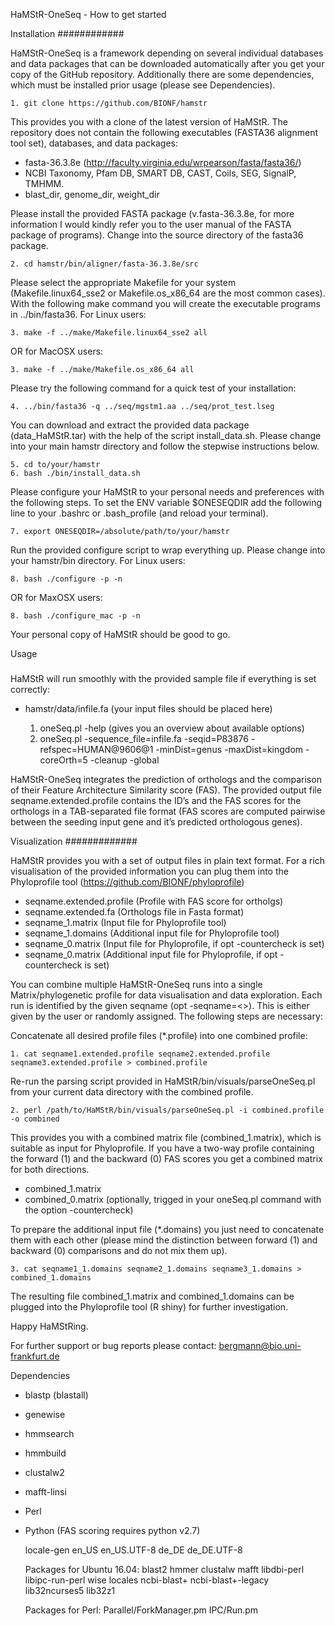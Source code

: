 HaMStR-OneSeq - How to get started

Installation
############

HaMStR-OneSeq is a framework depending on several individual databases and data packages that can be downloaded automatically after you get your copy of the GitHub repository. Additionally there are some dependencies, which must be installed prior usage (please see Dependencies).

	1. git clone https://github.com/BIONF/hamstr

This provides you with a clone of the latest version of HaMStR. The repository does not contain the following executables (FASTA36 alignment tool set), databases, and data packages:
* fasta-36.3.8e (http://faculty.virginia.edu/wrpearson/fasta/fasta36/)
* NCBI Taxonomy, Pfam DB, SMART DB, CAST, Coils, SEG, SignalP, TMHMM.
* blast_dir, genome_dir, weight_dir

Please install the provided FASTA package (v.fasta-36.3.8e, for more information I would kindly refer you to the user manual of the FASTA package of programs).
Change into the source directory of the fasta36 package. 

	2. cd hamstr/bin/aligner/fasta-36.3.8e/src

Please select the appropriate Makefile for your system (Makefile.linux64_sse2 or Makefile.os_x86_64 are the most common cases).
With the following make command you will create the executable programs in ../bin/fasta36.
For Linux users:

	3. make -f ../make/Makefile.linux64_sse2 all

OR for MacOSX users:

	3. make -f ../make/Makefile.os_x86_64 all

Please try the following command for a quick test of your installation:

	4. ../bin/fasta36 -q ../seq/mgstm1.aa ../seq/prot_test.lseg

You can download and extract the provided data package (data_HaMStR.tar) with the help of the script install_data.sh.
Please change into your main hamstr directory and follow the stepwise instructions below.

	5. cd to/your/hamstr
	6. bash ./bin/install_data.sh

Please configure your HaMStR to your personal needs and preferences with the following steps.
To set the ENV variable $ONESEQDIR add the following line to your .bashrc or .bash_profile (and reload your terminal).

	7. export ONESEQDIR=/absolute/path/to/your/hamstr

Run the provided configure script to wrap everything up. Please change into your hamstr/bin directory.
For Linux users:

	8. bash ./configure -p -n

OR for MaxOSX users:

	8. bash ./configure_mac -p -n

Your personal copy of HaMStR should be good to go.

Usage
#####

HaMStR will run smoothly with the provided sample file if everything is set correctly:

* hamstr/data/infile.fa (your input files should be placed here)

	1. oneSeq.pl -help (gives you an overview about available options)
	2. oneSeq.pl -sequence_file=infile.fa -seqid=P83876 -refspec=HUMAN@9606@1 -minDist=genus -maxDist=kingdom -coreOrth=5 -cleanup -global

HaMStR-OneSeq integrates the prediction of orthologs and the comparison of their Feature Architecture Similarity score (FAS). The provided output file seqname.extended.profile contains the ID’s and the FAS scores for the orthologs in a TAB-separated file format (FAS scores are computed pairwise between the seeding input gene and it’s predicted orthologous genes). 


Visualization
#############

HaMStR provides you with a set of output files in plain text format. For a rich visualisation of the provided information you can plug them into the Phyloprofile tool (https://github.com/BIONF/phyloprofile)

* seqname.extended.profile  (Profile with FAS score for ortholgs)
* seqname.extended.fa  (Orthologs file in Fasta format)
* seqname_1.matrix  (Input file for Phyloprofile tool)
* seqname_1.domains  (Additional input file for Phyloprofile tool)
* seqname_0.matrix  (Input file for Phyloprofile, if opt -countercheck is set)
* seqname_0.matrix  (Additional input file for Phyloprofile, if opt -countercheck is set)

You can combine multiple HaMStR-OneSeq runs into a single Matrix/phylogenetic profile for data visualisation and data exploration. Each run is identified by the given seqname (opt -seqname=<>). This is either given by the user or randomly assigned. The following steps are necessary:

Concatenate all desired profile files (*.profile) into one combined profile:

	1. cat seqname1.extended.profile seqname2.extended.profile seqname3.extended.profile > combined.profile

Re-run the parsing script provided in HaMStR/bin/visuals/parseOneSeq.pl from your current data directory with the combined profile.

	2. perl /path/to/HaMStR/bin/visuals/parseOneSeq.pl -i combined.profile -o combined

This provides you with a combined matrix file (combined_1.matrix), which is suitable as input for Phyloprofile. If you have a two-way profile containing the forward (1) and the backward (0) FAS scores you get a combined matrix for both directions.

* combined_1.matrix
* combined_0.matrix (optionally, trigged in your oneSeq.pl command with the option -countercheck)

To prepare the additional input file (*.domains) you just need to concatenate them with each other (please mind the distinction between forward (1) and backward (0) comparisons and do not mix them up).

	3. cat seqname1_1.domains seqname2_1.domains seqname3_1.domains > combined_1.domains

The resulting file combined_1.matrix and combined_1.domains can be plugged into the Phyloprofile tool (R shiny) for further investigation.


Happy HaMStRing.

For further support or bug reports please contact: bergmann@bio.uni-frankfurt.de


Dependencies
* blastp (blastall)
* genewise
* hmmsearch
* hmmbuild
* clustalw2
* mafft-linsi
* Perl
* Python (FAS scoring requires python v2.7)
    
    locale-gen
    en_US
    en_US.UTF-8
    de_DE
    de_DE.UTF-8
    
    Packages for Ubuntu 16.04:
    blast2
    hmmer
    clustalw
    mafft
    libdbi-perl
    libipc-run-perl
    wise
    locales
    ncbi-blast+
    ncbi-blast+-legacy
    lib32ncurses5
    lib32z1

    Packages for Perl:
    Parallel/ForkManager.pm
    IPC/Run.pm




